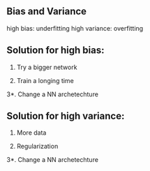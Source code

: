 ## Bias and Variance
high bias: underfitting 
high variance: overfitting

## Solution for high bias:
1. Try a bigger network

2. Train a longing time

3*. Change a NN archetechture


## Solution for high variance:
1. More data

2. Regularization

3*. Change a NN archetechture

